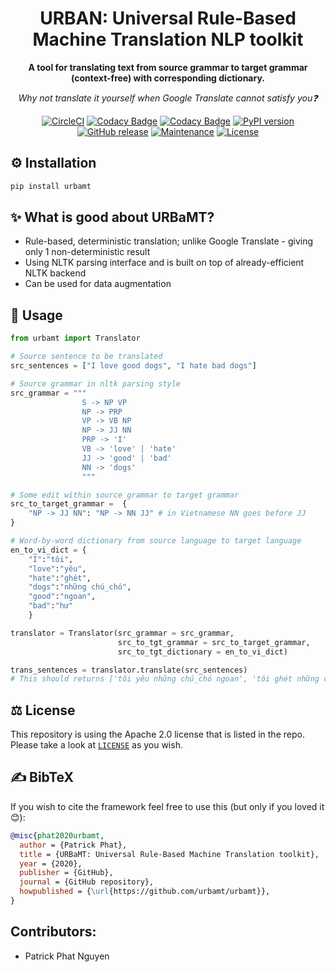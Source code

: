 <div align="center">

# URBAN: Universal Rule-Based Machine Translation NLP toolkit 
**A tool for translating text from source grammar to target grammar (context-free) with corresponding dictionary.**

*Why not translate it yourself when Google Translate cannot satisfy you❓*

[![CircleCI](https://circleci.com/gh/urbamt/urbamt/tree/master.svg?style=svg)](https://circleci.com/gh/urbamt/urbamt/tree/master)
[![Codacy Badge](https://app.codacy.com/project/badge/Grade/b4937f1f9fe0477b9fc557cbedf92b24)](https://www.codacy.com/gh/urbamt/urbamt?utm_source=github.com&amp;utm_medium=referral&amp;utm_content=urbamt/urbamt&amp;utm_campaign=Badge_Grade)
[![Codacy Badge](https://app.codacy.com/project/badge/Coverage/b4937f1f9fe0477b9fc557cbedf92b24)](https://www.codacy.com/gh/urbamt/urbamt?utm_source=github.com&utm_medium=referral&utm_content=urbamt/urbamt&utm_campaign=Badge_Coverage)
[![PyPI version](https://badge.fury.io/py/urbamt.svg)](https://badge.fury.io/py/urbamt)
[![GitHub release](https://img.shields.io/github/release/urbamt/urbamt.svg)](https://GitHub.com/urbamt/urbamt/releases/)
[![Maintenance](https://img.shields.io/badge/Maintained%3F-yes-green.svg)](https://GitHub.com/urbamt/urbamt/graphs/commit-activity)
[![License](https://img.shields.io/badge/License-Apache%202.0-blue.svg)](https://github.com/urbamt/urbamt/blob/master/LICENSE)

</div>

## ⚙️ Installation
```bash
pip install urbamt
```

## ✨ What is good about URBaMT?
- Rule-based, deterministic translation; unlike Google Translate - giving only 1 non-deterministic result
- Using NLTK parsing interface and is built on top of already-efficient NLTK backend
- Can be used for data augmentation

## 📖 Usage
```python
from urbamt import Translator

# Source sentence to be translated
src_sentences = ["I love good dogs", "I hate bad dogs"]

# Source grammar in nltk parsing style
src_grammar = """
                S -> NP VP
                NP -> PRP
                VP -> VB NP
                NP -> JJ NN
                PRP -> 'I'
                VB -> 'love' | 'hate'
                JJ -> 'good' | 'bad'
                NN -> 'dogs'
                """

# Some edit within source grammar to target grammar
src_to_target_grammar =  {
    "NP -> JJ NN": "NP -> NN JJ" # in Vietnamese NN goes before JJ
}

# Word-by-word dictionary from source language to target language
en_to_vi_dict = {
    "I":"tôi",
    "love":"yêu",
    "hate":"ghét",
    "dogs":"những chú_chó",
    "good":"ngoan",
    "bad":"hư"
    }

translator = Translator(src_grammar = src_grammar,
                        src_to_tgt_grammar = src_to_target_grammar,
                        src_to_tgt_dictionary = en_to_vi_dict)

trans_sentences = translator.translate(src_sentences) 
# This should returns ['tôi yêu những chú_chó ngoan', 'tôi ghét những chú_chó hư']
```

## ⚖️ License
This repository is using the Apache 2.0 license that is listed in the repo. Please take a look at [`LICENSE`](https://github.com/urbamt/urbamt/blob/master/LICENSE) as you wish.

## ✍️ BibTeX
If you wish to cite the framework feel free to use this (but only if you loved it 😊):
```bibtex
@misc{phat2020urbamt,
  author = {Patrick Phat},
  title = {URBaMT: Universal Rule-Based Machine Translation toolkit},
  year = {2020},
  publisher = {GitHub},
  journal = {GitHub repository},
  howpublished = {\url{https://github.com/urbamt/urbamt}},
}
```

## Contributors:
- Patrick Phat Nguyen

